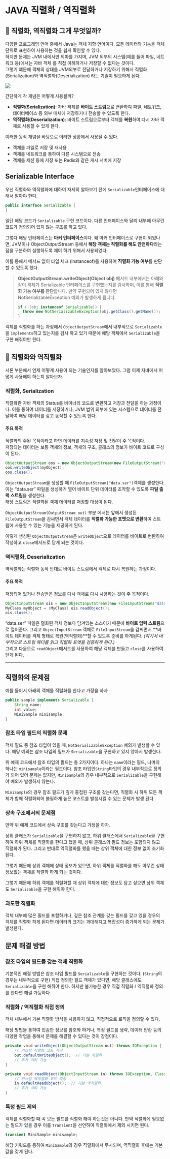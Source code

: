 # JAVA 직렬화 / 역직렬화

## 🤔 직렬화, 역직렬화 그게 무엇일까?
다양한 프로그래밍 언어 중에서 Java는 객체 지향 언어이다. 모든 데이터와 기능을 객체 단위로 표현하여 사용하는 것을 쉽게 확인할 수 있다.       
하지만 문제는 JVM 내에서만 의마를 가지며, JVM 외부의 시스템(예를 들어 파일, 네트워크 등)에서는 자바 객체 를 직접 이해하거나 저장할 수 없다는 것이다.     
그렇기 떄문에 객체의 상태를 JVM외부로 전달하거나 저장하기 위해서 직렬화(Serialization)와 역직렬화(Deserialization) 라는 기술이 필요하게 된다.

![](https://i.postimg.cc/SN5zpX4Y/Serialization.jpg)

간단하게 각 개념은 어떻게 사용될까?
* **직렬화(Serialization)**: 자바 객체를 **바이트 스트림**으로 변환하여 파일, 네트워크, 데이터베이스 등 외부 매체에 저장하거나 전송할 수 있도록 한다.
* **역직렬화(Deserialization)**: 바이트 스트림으로부터 객체를 **복원**하여 다시 자바 객체로 사용할 수 있게 한다.

이러한 동작 개념을 바탕으로 이러한 상황에서 사용될 수 있다.
* 객체를 파일로 저장 및 재사용
* 객체를 네트워크를 통하여 다른 시스템으로 전송
* 객체를 세션 등에 저장 또는 Redis와 같은 캐시 서버에 저장

## Serializable Interface
우선 직렬화와 역직렬화에 대하여 자세히 알아보기 전에 `Serializable`인터페이스에 대해서 알아야 한다.

```java
public interface Serializable {
}
```

일단 해당 코드가 `Serializable` 구현 코드이다.  다른 인터페이스와 달리 내부에 아무런 코드가 정의되어 있지 않는 구조를 하고 있다.

그렇다 해당 인터페이스는 **마커 인터페이스**이다. 왜 마커 인터페이스로 구현이 되었나면, JVM이나 ObjectOutputStream 등에서 **해당 객체는 직렬화를 해도 안전하다**라는 점을 구분하여 실행하도록 제어 하기 위해서 사용되었다.

이를 통해서 메서드 없이 타입 체크 (instanceof)를 사용하여 **직렬화 가능 여부**를 판단할 수 있도록 했다.

> **ObjectOutputStream.writeObject(Object obj)**  메서드 내부에서는 아래와 같이 객체가 Serializable 인터페이스를 구현했는지를 검사하며, 이를 통해 **직렬화 가능 여부를 판단**합니다. 만약 구현되어 있지 않다면 NotSerializableException 예외가 발생하게 됩니다.
> ```java
> if (!(obj instanceof Serializable)) {
> 	throw new NotSerializableException(obj.getClass().getName());
> }   	
> ```

객체를 직렬화를 하는 과정에서 `ObjectOutputStream`에서 내부적으로 `Serializable`을 `implements`하고 있는지를 검사 하고 있기 때문에 해당 객체에서 `Serializable`을 구현 해줘야만 한다.

## 🔎 직렬화와 역직렬화
서론 부분에서 언제 어떻게 사용이 되는 기술인지를 알아보았다. 그럼 이제 자바에서 어떻게 사용해야 하는지 알아보자.

### 직렬화, Serialization

직렬화란 자바 객체의 Status를 바이너리 코드로 변환하고 저장과 전달을 하는 과정이다. 이를 통하여 데이터를 저장하거나, JVM 범위 외부에 있는 시스템으로 데이터를 전달하여 해당 데이터를 갖고 동작할 수 있도록 한다.

#### 주요 목적
직렬화의 주된 목적이라고 하면 데이터를 지속성 저장 및 전달이 주 목적이다.     
저장되는 데이터는 보통 객체의 정보, 객체의 구조, 클래스의 정보가 바이트 코드로 구성이 된다.

```java
ObjectOutputStream oos = new ObjectOutputStream(new FileOutputStream("data.ser"));
oos.writeObject(myObject);
oos.close();
```

`ObjectOutputStream`을 생성할 때 `FileOutputStream("data.ser")`객체를 생성한다. 이는 “data.ser” 파일을 생성하거 열어 바이트 단위 데이터를 조작할 수 있도록 **파일 출력 스트림**을 생성한다.   
해당 스트림은 직렬화된 객체 데이터를 저장할 대상이 된다.

`ObjectOutputStream(OutputStream out)` 부분 에서는 앞에서 생성된 `FileOutputStream`을 감싸면서 객체 데이터를 **직렬화 가능한 포멧으로 변환**하여 스트림에 사용할 수 있는 기능을 제공하게 된다.

이렇게 생성된 `ObjectOutputStream`은 `writeObject`으로 데이터를 바이트로 변환하여 작성하고 `close`메서드로 닫게 되는 것이다.

### 역직렬화, Deserialization

역직렬화는 직렬화 동작 반대로 바이트 스트림에서 객체로 다시 복원하는 과정이다.

#### 주요 목적
저장되어 있거나 전송받은 정보를 다시 객체로 다시 사용하는 것이 주 목적이다.

```java
ObjectInputStream ois = new ObjectInputStream(new FileInputStream("data.ser"));
MyClass myObject = (MyClass) ois.readObject();
ois.close();
```

“data.ser” 파일은 렬화된 객체 정보다 담겨있는 소스이기 때문에 **바이트 입력 스트림**으로 열어준다.  그리고
`ObjectInputStream` 객체로 `FileInputStream`을 감써면서 **바이트 데이터를 객체 형태로 복원(역직렬화)**할 수 있도록 준비를 하게된다. _(여기서 내부적으로 스트림 해더를 읽고 직렬화 포멧을 검증하게 된다.)_    
그리고 다음으로 `readObject`메서드를 사용하여 해당 객체를 만들고 `close`를 사용하여 닫게 된다.

---

## 직렬화의 문제점
예를 들어서 아래의 객체를 직렬화를 한다고 가정을 하자
```java
public sample implements Serializable {
	String name;
	int value;
	MiniSample minisample;
}
```

### 참조 타입 필드의 직렬화 문제
객체 필드 중 참조 타입이 있을 때, `NotSerializableException` 예외가 발생할 수 있다. 해당 예외는 참조 타입의 필드가 `Serializable`을 구현하고 있지 않아서 발생한다.

위 예제 코드에서 참조 타입의 필드는 총 2가지이다. 하나는 `name`이라는 필드, 나머지 하나는 `minisample`이라는 필드이다.
참조 타입인`String`타입의 경우 내부적으로 정의가 되어 있어 문제는 없지만, `MiniSample`의 경우 내부적으로 `Serializable`을 구현해야 예외가 발생하지 않는다.

`MiniSample`의 경우 참조 필드가 깊게 중첩된 구조를 갖는다면, 직렬화 시 하위 모든 객체가 함께 직렬화되어 불필하게 높은 코스트를 발생시킬 수 있는 문제가 발생 된다.

### 상속 구조에서의 문제점
만약 위 예제 코드에서 상속 구조를 갖는다고 가정을 하자.

상위 클래스가 `Serializable`을 구현하지 않고, 하위 클래스에서 `Serializable`을 구현하여 하위 객체를 직렬화를 한다고 했을 때, 상위 클래스의 필드 정보는 포함되지 않고  직렬화가 된다. 그리고 반대로 역직렬화를 했을 때는 상위 객체에 대한 정보 없이 초기화 된다.

그렇기 때문에 상위 객체에 상태 정보가 있으면, 하위 객체를 직렬화를 해도 아무런 상태 정보없는 객체를 직렬화 하게 되는 것이다.

그렇기 때문에 하위 객체를 직렬화할 때 상위 객체에 대한 정보도 담고 싶으면 상위 객체도 `Serializable`을 구현 해줘야 한다.

### 과도한 직렬화

객체 내부에 많은 필드를 포함하거나, 깊은 참조 관계를 갖는 필드를 갖고 있을 경우의 객체를 직렬화 하게 된다면 데이터의 크기는 과대해지고 복잡성이 증가하게 되는 문제가 발생한다.



## 문제 해결 방법

### 참조 타입의 필드를 갖는 객체 직렬화
기본적인 해결 방법은 참조 타입 필드를 `Serializable`을 구현하는 것이다. (`String`의 경우는 내부적으로 구현)
직접 정의한 필드 객체가 있다면, 해당 클래스에도 `Serializable`을 구현 해줘야 한다. 하지만 불가능한 경우 직접 직렬화 / 역직렬화 정의를 한다면 해결 가능하다

### 직렬화 / 역직렬화 직접 정의
객체 내부에서 기본 직렬화 방식을 사용하지 않고, 직접적으로 로직을 정의할 수 있다.

해당 방법을 통하여 민감한 정보를 암호와 하거나, 특정 필드를 생략, 데이터 뱐환 등의 다양한 작업을 통해서 문제를 해결할 수 있다는 것이 장점이다.
```java
private void writeObject(ObjectOutputStream out) throws IOException {
    // 커스텀 직렬화 코드 작성
    out.defaultWriteObject();  // 기본 직렬화
    // 추가 처리 가능
}

private void readObject(ObjectInputStream in) throws IOException, ClassNotFoundException {
    // 커스텀 역직렬화 코드 작성
    in.defaultReadObject();  // 기본 역직렬화
    // 추가 처리 가능
}
```

### 특정 필드 제외
객체를 직렬화할 때 꼭 모든 필드를 직렬화 해야 하는것은 아니다. 만약 직렬화에 필요없는 필드가 있을 경우 이를
`transient`을 선언하여 직렬화에서 제외 시키면 된다.
```java
transient MiniSample minisample;
```

해당 키워드를 통하여 `MiniSample`의 경우 직렬화에서 무시되며, 역직렬화 후에는 기본값을 갖게 된다.   

